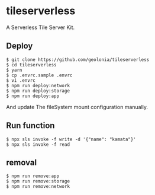 # tileserverless

A Serverless Tile Server Kit.

## Deploy

```shell
$ git clone https://github.com/geolonia/tileserverless
$ cd tileserverless
$ yarn
$ cp .envrc.sample .envrc
$ vi .envrc
$ npm run deploy:network
$ npm run deploy:storage
$ npm run deploy:app
```

And update The fileSystem mount configuration manually.

## Run function

```shell
$ npx sls invoke -f write -d '{"name": "kamata"}'
$ npx sls invoke -f read
```

## removal

```shell
$ npm run remove:app
$ npm run remove:storage
$ npm run remove:network
```
